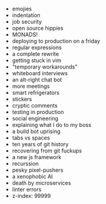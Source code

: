 
* emojies
* indentation
* job security
* open source hippies
* MONADS!
* deploying to production on a friday
* regular expressions
* a complete rewrite
* getting stuck in vim
* "temporary workarounds"
* whiteboard interviews
* an alt-right chat bot
* more meetings
* smart refrigerators
* stickers
* cryptic comments
* testing in production
* social engineering
* explaining what I do to my boss
* a build bot uprising
* tabs vs spaces
* ten years of git history
* recovering from git fuckups
* a new js framework
* recurssion
* pesky pixel-pushers
* a xenophobic AI
* death by microservices
* linter errors
* z-index: 99999
